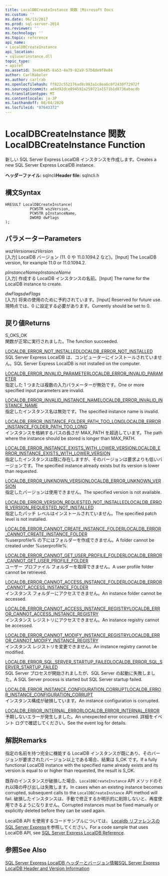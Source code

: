 ```yaml
---
title: LocalDBCreateInstance 関数 |Microsoft Docs
ms.custom: ''
ms.date: 06/13/2017
ms.prod: sql-server-2014
ms.reviewer: ''
ms.technology: ''
ms.topic: reference
api_name:
- LocalDBCreateInstance
api_location:
- sqluserinstance.dll
topic_type:
- apiref
ms.assetid: 3eebb485-8a53-4a79-82a9-57b8de9f8e84
author: CarlRabeler
ms.author: carlrab
ms.openlocfilehash: ff822c552176ad8c083a1c8ea6c0f2430f72972f
ms.sourcegitcommit: ad4d92dce894592a259721a1571b1d8736abacdb
ms.translationtype: MT
ms.contentlocale: ja-JP
ms.lasthandoff: 08/04/2020
ms.locfileid: "87643372"
---
```

# <a name="localdbcreateinstance-function"></a><span data-ttu-id="15db0-102">LocalDBCreateInstance 関数</span><span class="sxs-lookup"><span data-stu-id="15db0-102">LocalDBCreateInstance Function</span></span>
  <span data-ttu-id="15db0-103">新しい SQL Server Express LocalDB インスタンスを作成します。</span><span class="sxs-lookup"><span data-stu-id="15db0-103">Creates a new SQL Server Express LocalDB instance.</span></span>  
  
 <span data-ttu-id="15db0-104">**ヘッダーファイル:** sqlncli</span><span class="sxs-lookup"><span data-stu-id="15db0-104">**Header file:** sqlncli.h</span></span>  
  
## <a name="syntax"></a><span data-ttu-id="15db0-105">構文</span><span class="sxs-lookup"><span data-stu-id="15db0-105">Syntax</span></span>  
  
```  
HRESULT LocalDBCreateInstance(  
           PCWSTR wszVersion,  
           PCWSTR pInstanceName,   
           DWORD dwFlags   
);  
```  
  
## <a name="parameters"></a><span data-ttu-id="15db0-106">パラメーター</span><span class="sxs-lookup"><span data-stu-id="15db0-106">Parameters</span></span>  
 <span data-ttu-id="15db0-107">*wszVersion*</span><span class="sxs-lookup"><span data-stu-id="15db0-107">*wszVersion*</span></span>  
 <span data-ttu-id="15db0-108">[入力] LocalDB バージョン (11. 0 や 11.0.1094.2 など)。</span><span class="sxs-lookup"><span data-stu-id="15db0-108">[Input] The LocalDB version, for example 11.0 or 11.0.1094.2.</span></span>  
  
 <span data-ttu-id="15db0-109">*pInstanceName*</span><span class="sxs-lookup"><span data-stu-id="15db0-109">*pInstanceName*</span></span>  
 <span data-ttu-id="15db0-110">[入力] 作成する LocalDB インスタンスの名前。</span><span class="sxs-lookup"><span data-stu-id="15db0-110">[Input] The name for the LocalDB instance to create.</span></span>  
  
 <span data-ttu-id="15db0-111">*dwFlags*</span><span class="sxs-lookup"><span data-stu-id="15db0-111">*dwFlags*</span></span>  
 <span data-ttu-id="15db0-112">[入力] 将来の使用のために予約されています。</span><span class="sxs-lookup"><span data-stu-id="15db0-112">[Input] Reserved for future use.</span></span> <span data-ttu-id="15db0-113">現時点では、0 に設定する必要があります。</span><span class="sxs-lookup"><span data-stu-id="15db0-113">Currently should be set to 0.</span></span>  
  
## <a name="returns"></a><span data-ttu-id="15db0-114">戻り値</span><span class="sxs-lookup"><span data-stu-id="15db0-114">Returns</span></span>  
 <span data-ttu-id="15db0-115">S_OK</span><span class="sxs-lookup"><span data-stu-id="15db0-115">S_OK</span></span>  
 <span data-ttu-id="15db0-116">関数が正常に実行されました。</span><span class="sxs-lookup"><span data-stu-id="15db0-116">The function succeeded.</span></span>  
  
 [<span data-ttu-id="15db0-117">LOCALDB_ERROR_NOT_INSTALLED</span><span class="sxs-lookup"><span data-stu-id="15db0-117">LOCALDB_ERROR_NOT_INSTALLED</span></span>](../express-localdb-error-messages/localdb-error-not-installed.md)  
 <span data-ttu-id="15db0-118">SQL Server Express LocalDB は、コンピューターにインストールされていません。</span><span class="sxs-lookup"><span data-stu-id="15db0-118">SQL Server Express LocalDB is not installed on the computer.</span></span>  
  
 [<span data-ttu-id="15db0-119">LOCALDB_ERROR_INVALID_PARAMETER</span><span class="sxs-lookup"><span data-stu-id="15db0-119">LOCALDB_ERROR_INVALID_PARAMETER</span></span>](../express-localdb-error-messages/localdb-error-invalid-parameter.md)  
 <span data-ttu-id="15db0-120">指定した 1 つまたは複数の入力パラメーターが無効です。</span><span class="sxs-lookup"><span data-stu-id="15db0-120">One or more specified input parameters are invalid.</span></span>  
  
 [<span data-ttu-id="15db0-121">LOCALDB_ERROR_INVALID_INSTANCE_NAME</span><span class="sxs-lookup"><span data-stu-id="15db0-121">LOCALDB_ERROR_INVALID_INSTANCE_NAME</span></span>](../express-localdb-error-messages/localdb-error-invalid-instance-name.md)  
 <span data-ttu-id="15db0-122">指定したインスタンス名は無効です。</span><span class="sxs-lookup"><span data-stu-id="15db0-122">The specified instance name is invalid.</span></span>  
  
 [<span data-ttu-id="15db0-123">LOCALDB_ERROR_INSTANCE_FOLDER_PATH_TOO_LONG</span><span class="sxs-lookup"><span data-stu-id="15db0-123">LOCALDB_ERROR_INSTANCE_FOLDER_PATH_TOO_LONG</span></span>](../express-localdb-error-messages/localdb-error-instance-folder-path-too-long.md)  
 <span data-ttu-id="15db0-124">インスタンスを格納するパスの長さが MAX_PATH を超過しています。</span><span class="sxs-lookup"><span data-stu-id="15db0-124">The path where the instance should be stored is longer than MAX_PATH.</span></span>  
  
 [<span data-ttu-id="15db0-125">LOCALDB_ERROR_INSTANCE_EXISTS_WITH_LOWER_VERSION</span><span class="sxs-lookup"><span data-stu-id="15db0-125">LOCALDB_ERROR_INSTANCE_EXISTS_WITH_LOWER_VERSION</span></span>](../express-localdb-error-messages/localdb-error-instance-exists-with-lower-version.md)  
 <span data-ttu-id="15db0-126">指定したインスタンスは既に存在しますが、そのバージョンは要求よりも低いバージョンです。</span><span class="sxs-lookup"><span data-stu-id="15db0-126">The specified instance already exists but its version is lower than requested.</span></span>  
  
 [<span data-ttu-id="15db0-127">LOCALDB_ERROR_UNKNOWN_VERSION</span><span class="sxs-lookup"><span data-stu-id="15db0-127">LOCALDB_ERROR_UNKNOWN_VERSION</span></span>](../express-localdb-error-messages/localdb-error-unknown-version.md)  
 <span data-ttu-id="15db0-128">指定したバージョンは使用できません。</span><span class="sxs-lookup"><span data-stu-id="15db0-128">The specified version is not available.</span></span>  
  
 [<span data-ttu-id="15db0-129">LOCALDB_ERROR_VERSION_REQUESTED_NOT_INSTALLED</span><span class="sxs-lookup"><span data-stu-id="15db0-129">LOCALDB_ERROR_VERSION_REQUESTED_NOT_INSTALLED</span></span>](../express-localdb-error-messages/localdb-error-version-requested-not-installed.md)  
 <span data-ttu-id="15db0-130">指定したパッチ レベルはインストールされていません。</span><span class="sxs-lookup"><span data-stu-id="15db0-130">The specified patch level is not installed.</span></span>  
  
 [<span data-ttu-id="15db0-131">LOCALDB_ERROR_CANNOT_CREATE_INSTANCE_FOLDER</span><span class="sxs-lookup"><span data-stu-id="15db0-131">LOCALDB_ERROR_CANNOT_CREATE_INSTANCE_FOLDER</span></span>](../express-localdb-error-messages/localdb-error-cannot-create-instance-folder.md)  
 <span data-ttu-id="15db0-132">%userprofile% の下にはフォルダーを作成できません。</span><span class="sxs-lookup"><span data-stu-id="15db0-132">A folder cannot be created under %userprofile%.</span></span>  
  
 [<span data-ttu-id="15db0-133">LOCALDB_ERROR_CANNOT_GET_USER_PROFILE_FOLDER</span><span class="sxs-lookup"><span data-stu-id="15db0-133">LOCALDB_ERROR_CANNOT_GET_USER_PROFILE_FOLDER</span></span>](../express-localdb-error-messages/localdb-error-cannot-get-user-profile-folder.md)  
 <span data-ttu-id="15db0-134">ユーザー プロファイル フォルダーを取得できません。</span><span class="sxs-lookup"><span data-stu-id="15db0-134">A user profile folder cannot be retrieved.</span></span>  
  
 [<span data-ttu-id="15db0-135">LOCALDB_ERROR_CANNOT_ACCESS_INSTANCE_FOLDER</span><span class="sxs-lookup"><span data-stu-id="15db0-135">LOCALDB_ERROR_CANNOT_ACCESS_INSTANCE_FOLDER</span></span>](../express-localdb-error-messages/localdb-error-cannot-access-instance-folder.md)  
 <span data-ttu-id="15db0-136">インスタンス フォルダーにアクセスできません。</span><span class="sxs-lookup"><span data-stu-id="15db0-136">An instance folder cannot be accessed.</span></span>  
  
 [<span data-ttu-id="15db0-137">LOCALDB_ERROR_CANNOT_ACCESS_INSTANCE_REGISTRY</span><span class="sxs-lookup"><span data-stu-id="15db0-137">LOCALDB_ERROR_CANNOT_ACCESS_INSTANCE_REGISTRY</span></span>](../express-localdb-error-messages/localdb-error-cannot-access-instance-registry.md)  
 <span data-ttu-id="15db0-138">インスタンス レジストリにアクセスできません。</span><span class="sxs-lookup"><span data-stu-id="15db0-138">An instance registry cannot be accessed.</span></span>  
  
 [<span data-ttu-id="15db0-139">LOCALDB_ERROR_CANNOT_MODIFY_INSTANCE_REGISTRY</span><span class="sxs-lookup"><span data-stu-id="15db0-139">LOCALDB_ERROR_CANNOT_MODIFY_INSTANCE_REGISTRY</span></span>](../express-localdb-error-messages/localdb-error-cannot-modify-instance-registry.md)  
 <span data-ttu-id="15db0-140">インスタンス レジストリを変更できません。</span><span class="sxs-lookup"><span data-stu-id="15db0-140">An instance registry cannot be modified.</span></span>  
  
 [<span data-ttu-id="15db0-141">LOCALDB_ERROR_SQL_SERVER_STARTUP_FAILED</span><span class="sxs-lookup"><span data-stu-id="15db0-141">LOCALDB_ERROR_SQL_SERVER_STARTUP_FAILED</span></span>](../express-localdb-error-messages/localdb-error-sql-server-startup-failed.md)  
 <span data-ttu-id="15db0-142">SQL Server プロセスが開始されましたが、SQL Server の起動に失敗しました。</span><span class="sxs-lookup"><span data-stu-id="15db0-142">A SQL Server process is started but SQL Server startup failed.</span></span>  
  
 [<span data-ttu-id="15db0-143">LOCALDB_ERROR_INSTANCE_CONFIGURATION_CORRUPT</span><span class="sxs-lookup"><span data-stu-id="15db0-143">LOCALDB_ERROR_INSTANCE_CONFIGURATION_CORRUPT</span></span>](../express-localdb-error-messages/localdb-error-instance-configuration-corrupt.md)  
 <span data-ttu-id="15db0-144">インスタンス構成が破損しています。</span><span class="sxs-lookup"><span data-stu-id="15db0-144">An instance configuration is corrupted.</span></span>  
  
 [<span data-ttu-id="15db0-145">LOCALDB_ERROR_INTERNAL_ERROR</span><span class="sxs-lookup"><span data-stu-id="15db0-145">LOCALDB_ERROR_INTERNAL_ERROR</span></span>](../express-localdb-error-messages/localdb-error-internal-error.md)  
 <span data-ttu-id="15db0-146">予期しないエラーが発生しました。</span><span class="sxs-lookup"><span data-stu-id="15db0-146">An unexpected error occurred.</span></span> <span data-ttu-id="15db0-147">詳細をイベント ログで確認してください。</span><span class="sxs-lookup"><span data-stu-id="15db0-147">See the event log for details.</span></span>  
  
## <a name="remarks"></a><span data-ttu-id="15db0-148">解説</span><span class="sxs-lookup"><span data-stu-id="15db0-148">Remarks</span></span>  
 <span data-ttu-id="15db0-149">指定の名前を持つ完全に機能する LocalDB インスタンスが既にあり、そのバージョンが要求されたバージョン以上である場合、結果は S_OK です。</span><span class="sxs-lookup"><span data-stu-id="15db0-149">If a fully functional LocalDB instance with the specified name already exists and its version is equal to or higher than requested, the result is S_OK.</span></span>  
  
 <span data-ttu-id="15db0-150">既存のインスタンスが破損した場合、`LocalDBCreateInstance` API メソッドのそれ以降の呼び出しは失敗します。</span><span class="sxs-lookup"><span data-stu-id="15db0-150">In cases when an existing instance becomes corrupted, subsequent calls to the `LocalDBCreateInstance` API method will fail.</span></span> <span data-ttu-id="15db0-151">破損したインスタンスは、手動で修正するか明示的に削除しないと、再度使用できるようになりません。</span><span class="sxs-lookup"><span data-stu-id="15db0-151">Corrupted instances must be fixed manually or explicitly deleted before they can be used again.</span></span>  
  
 <span data-ttu-id="15db0-152">LocalDB API を使用するコードサンプルについては、 [Localdb リファレンスの SQL Server Express](../sql-server-express-localdb-reference.md)を参照してください。</span><span class="sxs-lookup"><span data-stu-id="15db0-152">For a code sample that uses LocalDB API, see [SQL Server Express LocalDB Reference](../sql-server-express-localdb-reference.md).</span></span>  
  
## <a name="see-also"></a><span data-ttu-id="15db0-153">参照</span><span class="sxs-lookup"><span data-stu-id="15db0-153">See Also</span></span>  
 [<span data-ttu-id="15db0-154">SQL Server Express LocalDB ヘッダーとバージョン情報</span><span class="sxs-lookup"><span data-stu-id="15db0-154">SQL Server Express LocalDB Header and Version Information</span></span>](sql-server-express-localdb-header-and-version-information.md)  
  
  
